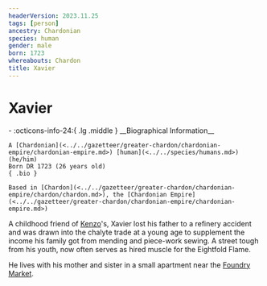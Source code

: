 ```yaml
---
headerVersion: 2023.11.25
tags: [person]
ancestry: Chardonian
species: human
gender: male
born: 1723
whereabouts: Chardon
title: Xavier
---
```

# Xavier
<div class="grid cards ext-narrow-margin ext-one-column" markdown>
- :octicons-info-24:{ .lg .middle } __Biographical Information__

    A [Chardonian](<../../gazetteer/greater-chardon/chardonian-empire/chardonian-empire.md>) [human](<../../species/humans.md>) (he/him)  
    Born DR 1723 (26 years old)  
    { .bio }

    Based in [Chardon](<../../gazetteer/greater-chardon/chardonian-empire/chardon/chardon.md>), the [Chardonian Empire](<../../gazetteer/greater-chardon/chardonian-empire/chardonian-empire.md>)
</div>


A childhood friend of [Kenzo](<../pcs/dunmar-fellowship/kenzo.md>)'s, Xavier lost his father to a refinery accident and was drawn into the chalyte trade at a young age to supplement the income his family got from mending and piece-work sewing. A street tough from his youth, now often serves as hired muscle for the Eightfold Flame. 

He lives with his mother and sister in a small apartment near the [Foundry Market](<../../gazetteer/greater-chardon/chardonian-empire/chardon/foundry-market.md>). 

